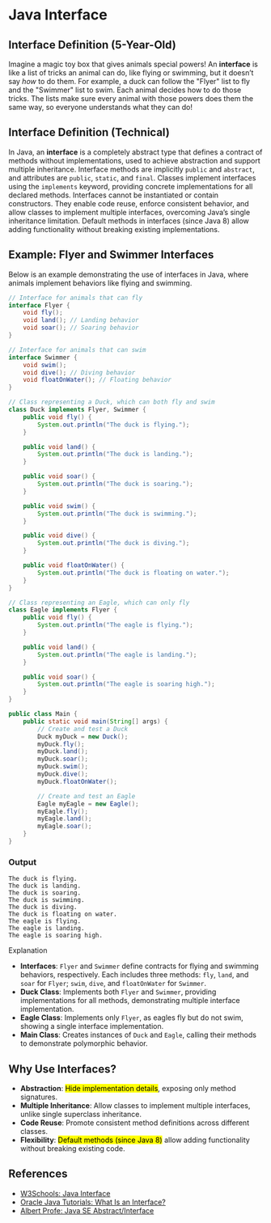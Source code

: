 # Java Interface

## Interface Definition (5-Year-Old)

Imagine a magic toy box that gives animals special powers! An **interface** is like a list of tricks an animal can do, like flying or swimming, but it doesn’t say *how* to do them. For example, a duck can follow the "Flyer" list to fly and the "Swimmer" list to swim. Each animal decides how to do those tricks. The lists make sure every animal with those powers does them the same way, so everyone understands what they can do!

## Interface Definition (Technical)

In Java, an **interface** is a completely abstract type that defines a contract of methods without implementations, used to achieve abstraction and support multiple inheritance. Interface methods are implicitly `public` and `abstract`, and attributes are `public`, `static`, and `final`. Classes implement interfaces using the `implements` keyword, providing concrete implementations for all declared methods. Interfaces cannot be instantiated or contain constructors. They enable code reuse, enforce consistent behavior, and allow classes to implement multiple interfaces, overcoming Java’s single inheritance limitation. Default methods in interfaces (since Java 8) allow adding functionality without breaking existing implementations.

## Example: Flyer and Swimmer Interfaces

Below is an example demonstrating the use of interfaces in Java, where animals implement behaviors like flying and swimming.

```java
// Interface for animals that can fly
interface Flyer {
    void fly();
    void land(); // Landing behavior
    void soar(); // Soaring behavior
}

// Interface for animals that can swim
interface Swimmer {
    void swim();
    void dive(); // Diving behavior
    void floatOnWater(); // Floating behavior
}

// Class representing a Duck, which can both fly and swim
class Duck implements Flyer, Swimmer {
    public void fly() {
        System.out.println("The duck is flying.");
    }

    public void land() {
        System.out.println("The duck is landing.");
    }

    public void soar() {
        System.out.println("The duck is soaring.");
    }

    public void swim() {
        System.out.println("The duck is swimming.");
    }

    public void dive() {
        System.out.println("The duck is diving.");
    }

    public void floatOnWater() {
        System.out.println("The duck is floating on water.");
    }
}

// Class representing an Eagle, which can only fly
class Eagle implements Flyer {
    public void fly() {
        System.out.println("The eagle is flying.");
    }

    public void land() {
        System.out.println("The eagle is landing.");
    }

    public void soar() {
        System.out.println("The eagle is soaring high.");
    }
}

public class Main {
    public static void main(String[] args) {
        // Create and test a Duck
        Duck myDuck = new Duck();
        myDuck.fly();
        myDuck.land();
        myDuck.soar();
        myDuck.swim();
        myDuck.dive();
        myDuck.floatOnWater();

        // Create and test an Eagle
        Eagle myEagle = new Eagle();
        myEagle.fly();
        myEagle.land();
        myEagle.soar();
    }
}
```

### Output

```
The duck is flying.
The duck is landing.
The duck is soaring.
The duck is swimming.
The duck is diving.
The duck is floating on water.
The eagle is flying.
The eagle is landing.
The eagle is soaring high.
```

Explanation

- **Interfaces**: `Flyer` and `Swimmer` define contracts for flying and swimming behaviors, respectively. Each includes three methods: `fly`, `land`, and `soar` for `Flyer`; `swim`, `dive`, and `floatOnWater` for `Swimmer`.
- **Duck Class**: Implements both `Flyer` and `Swimmer`, providing implementations for all methods, demonstrating multiple interface implementation.
- **Eagle Class**: Implements only `Flyer`, as eagles fly but do not swim, showing a single interface implementation.
- **Main Class**: Creates instances of `Duck` and `Eagle`, calling their methods to demonstrate polymorphic behavior.

## Why Use Interfaces?

- **Abstraction**: <mark>Hide implementation details</mark>, exposing only method signatures.
- **Multiple Inheritance**: Allow classes to implement multiple interfaces, unlike single superclass inheritance.
- **Code Reuse**: Promote consistent method definitions across different classes.
- **Flexibility**: <mark>Default methods (since Java 8)</mark> allow adding functionality without breaking existing code.

## References

- [W3Schools: Java Interface](https://www.w3schools.com/java/java_interface.asp)
- [Oracle Java Tutorials: What Is an Interface?](https://docs.oracle.com/javase/tutorial/java/concepts/interface.html)
- [Albert Profe: Java SE Abstract/Interface](https://albertprofe.dev/javase/se-concepts-interface.html)

